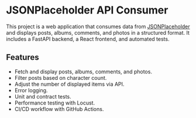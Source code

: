 # JSONPlaceholder API Consumer

This project is a web application that consumes data from [JSONPlaceholder](https://jsonplaceholder.typicode.com/) and displays posts, albums, comments, and photos in a structured format. It includes a FastAPI backend, a React frontend, and automated tests.

## Features

- Fetch and display posts, albums, comments, and photos.
- Filter posts based on character count.
- Adjust the number of displayed items via API.
- Error logging.
- Unit and contract tests.
- Performance testing with Locust.
- CI/CD workflow with GitHub Actions.
